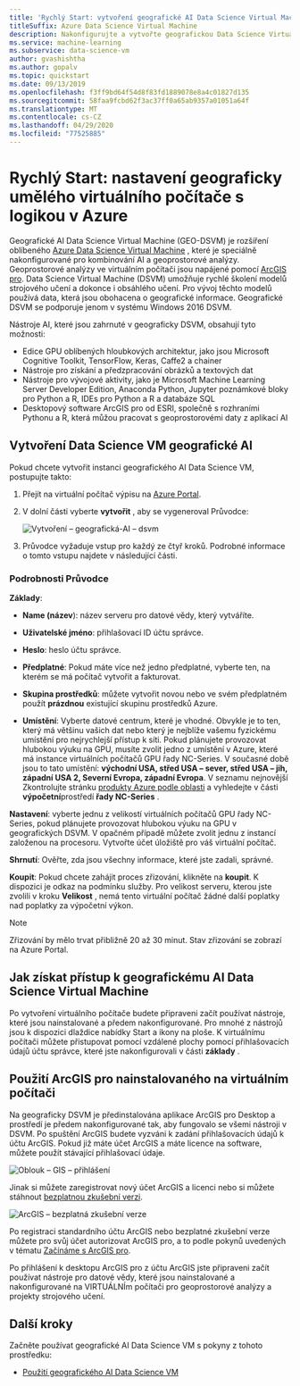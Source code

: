 ```yaml
---
title: 'Rychlý Start: vytvoření geografické AI Data Science Virtual Machine'
titleSuffix: Azure Data Science Virtual Machine
description: Nakonfigurujte a vytvořte geografickou Data Science Virtual Machine AI v Azure pro geoprostorové analýzy a strojové učení.
ms.service: machine-learning
ms.subservice: data-science-vm
author: gvashishtha
ms.author: gopalv
ms.topic: quickstart
ms.date: 09/13/2019
ms.openlocfilehash: f3ff9bd64f54d8f83fd1889078e8a4c01827d135
ms.sourcegitcommit: 58faa9fcbd62f3ac37ff0a65ab9357a01051a64f
ms.translationtype: MT
ms.contentlocale: cs-CZ
ms.lasthandoff: 04/29/2020
ms.locfileid: "77525885"
---
```

# <a name="quickstart-set-up-a-geo-artificial-intelligence-virtual-machine-on-azure"></a>Rychlý Start: nastavení geograficky umělého virtuálního počítače s logikou v Azure 

Geografické AI Data Science Virtual Machine (GEO-DSVM) je rozšíření oblíbeného [Azure Data Science Virtual Machine](https://aka.ms/dsvm) , které je speciálně nakonfigurované pro kombinování AI a geoprostorové analýzy. Geoprostorové analýzy ve virtuálním počítači jsou napájené pomocí [ArcGIS pro](https://www.arcgis.com/features/index.html). Data Science Virtual Machine (DSVM) umožňuje rychlé školení modelů strojového učení a dokonce i obsáhlého učení. Pro vývoj těchto modelů používá data, která jsou obohacena o geografické informace. Geografické DSVM se podporuje jenom v systému Windows 2016 DSVM. 

Nástroje AI, které jsou zahrnuté v geograficky DSVM, obsahují tyto možnosti:

- Edice GPU oblíbených hloubkových architektur, jako jsou Microsoft Cognitive Toolkit, TensorFlow, Keras, Caffe2 a chainer
- Nástroje pro získání a předzpracování obrázků a textových dat
- Nástroje pro vývojové aktivity, jako je Microsoft Machine Learning Server Developer Edition, Anaconda Python, Jupyter poznámkové bloky pro Python a R, IDEs pro Python a R a databáze SQL
- Desktopový software ArcGIS pro od ESRI, společně s rozhraními Pythonu a R, která můžou pracovat s geoprostorovémi daty z aplikací AI
 

## <a name="create-your-geo-ai-data-science-vm"></a>Vytvoření Data Science VM geografické AI

Pokud chcete vytvořit instanci geografického AI Data Science VM, postupujte takto:

1. Přejít na virtuální počítač výpisu na [Azure Portal](https://ms.portal.azure.com/#create/microsoft-ads.geodsvmwindows).
1. V dolní části vyberte **vytvořit** , aby se vygeneroval Průvodce:

   ![Vytvoření – geografická-AI – dsvm](./media/provision-geo-ai-dsvm/Create-Geo-AI.png)

1. Průvodce vyžaduje vstup pro každý ze čtyř kroků. Podrobné informace o tomto vstupu najdete v následující části.

### <a name="wizard-details"></a>Podrobnosti Průvodce ###

**Základy**:

- **Name (název**): název serveru pro datové vědy, který vytváříte.
    
- **Uživatelské jméno**: přihlašovací ID účtu správce.
    
- **Heslo**: heslo účtu správce.
    
- **Předplatné**: Pokud máte více než jedno předplatné, vyberte ten, na kterém se má počítač vytvořit a fakturovat.
    
- **Skupina prostředků**: můžete vytvořit novou nebo ve svém předplatném použít **prázdnou** existující skupinu prostředků Azure.
    
- **Umístění**: Vyberte datové centrum, které je vhodné. Obvykle je to ten, který má většinu vašich dat nebo který je nejblíže vašemu fyzickému umístění pro nejrychlejší přístup k síti. Pokud plánujete provozovat hlubokou výuku na GPU, musíte zvolit jedno z umístění v Azure, které má instance virtuálních počítačů GPU řady NC-Series. V současné době jsou to tato umístění: **východní USA, střed USA – sever, střed USA – jih, západní USA 2, Severní Evropa, západní Evropa**. V seznamu nejnovější Zkontrolujte stránku [produkty Azure podle oblasti](https://azure.microsoft.com/regions/services/) a vyhledejte v části **výpočetní**prostředí **řady NC-Series** . 
    
    
**Nastavení**: vyberte jednu z velikostí virtuálních počítačů GPU řady NC-Series, pokud plánujete provozovat hlubokou výuku na GPU v geografických DSVM. V opačném případě můžete zvolit jednu z instancí založenou na procesoru. Vytvořte účet úložiště pro váš virtuální počítač. 
       
**Shrnutí**: Ověřte, zda jsou všechny informace, které jste zadali, správné.
    
**Koupit**: Pokud chcete zahájit proces zřizování, klikněte na **koupit**. K dispozici je odkaz na podmínku služby. Pro velikost serveru, kterou jste zvolili v kroku **Velikost** , nemá tento virtuální počítač žádné další poplatky nad poplatky za výpočetní výkon. 
 
 >[!NOTE]
 > Zřizování by mělo trvat přibližně 20 až 30 minut. Stav zřizování se zobrazí na Azure Portal.

 
## <a name="how-to-access-the-geo-ai-data-science-virtual-machine"></a>Jak získat přístup k geografickému AI Data Science Virtual Machine

 Po vytvoření virtuálního počítače budete připraveni začít používat nástroje, které jsou nainstalované a předem nakonfigurované. Pro mnohé z nástrojů jsou k dispozici dlaždice nabídky Start a ikony na ploše. K virtuálnímu počítači můžete přistupovat pomocí vzdálené plochy pomocí přihlašovacích údajů účtu správce, které jste nakonfigurovali v části **základy** .

 
## <a name="using-arcgis-pro-installed-in-the-vm"></a>Použití ArcGIS pro nainstalovaného na virtuálním počítači

Na geograficky DSVM je předinstalována aplikace ArcGIS pro Desktop a prostředí je předem nakonfigurované tak, aby fungovalo se všemi nástroji v DSVM. Po spuštění ArcGIS budete vyzváni k zadání přihlašovacích údajů k účtu ArcGIS. Pokud již máte účet ArcGIS a máte licence na software, můžete použít stávající přihlašovací údaje.  

![Oblouk – GIS – přihlášení](./media/provision-geo-ai-dsvm/ArcGISLogon.png)

Jinak si můžete zaregistrovat nový účet ArcGIS a licenci nebo si můžete stáhnout [bezplatnou zkušební verzi](https://www.arcgis.com/features/free-trial.html). 

![ArcGIS – bezplatná zkušební verze](./media/provision-geo-ai-dsvm/ArcGIS-Free-Trial.png)

Po registraci standardního účtu ArcGIS nebo bezplatné zkušební verze můžete pro svůj účet autorizovat ArcGIS pro, a to podle pokynů uvedených v tématu [Začínáme s ArcGIS pro](https://www.esri.com/library/brochures/getting-started-with-arcgis-pro.pdf).

Po přihlášení k desktopu ArcGIS pro z účtu ArcGIS jste připraveni začít používat nástroje pro datové vědy, které jsou nainstalované a nakonfigurované na VIRTUÁLNÍm počítači pro geoprostorové analýzy a projekty strojového učení.

## <a name="next-steps"></a>Další kroky

Začněte používat geografické AI Data Science VM s pokyny z tohoto prostředku:

* [Použití geografického AI Data Science VM](use-geo-ai-dsvm.md)
